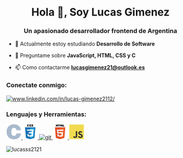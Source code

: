 <h1 align="center">Hola 👋, Soy Lucas Gimenez</h1>
<h3 align="center">Un apasionado desarrollador frontend de Argentina</h3>

- 🌱 Actualmente estoy estudiando **Desarrollo de Software**

- 💬 Preguntame sobre **JavaScript, HTML, CSS y C**

- 📫 Como contactarme **lucasgimenez21@outlook.es**

<h3 align="left">Conectate conmigo:</h3>
<p align="left">
<a href="[https://linkedin.com/in/www.linkedin.com/in/lucas-gimenez2112/](https://www.linkedin.com/in/lucas-gimenez2112/)" target="blank"><img align="center" src="https://raw.githubusercontent.com/rahuldkjain/github-profile-readme-generator/master/src/images/icons/Social/linked-in-alt.svg" alt="www.linkedin.com/in/lucas-gimenez2112/" height="30" width="40" /></a>
</p>

<h3 align="left">Lenguajes y Herramientas:</h3>
<p align="left"> <a href="https://www.cprogramming.com/" target="_blank" rel="noreferrer"> <img src="https://raw.githubusercontent.com/devicons/devicon/master/icons/c/c-original.svg" alt="c" width="40" height="40"/> </a> <a href="https://www.w3schools.com/css/" target="_blank" rel="noreferrer"> <img src="https://raw.githubusercontent.com/devicons/devicon/master/icons/css3/css3-original-wordmark.svg" alt="css3" width="40" height="40"/> </a> <a href="https://git-scm.com/" target="_blank" rel="noreferrer"> <img src="https://www.vectorlogo.zone/logos/git-scm/git-scm-icon.svg" alt="git" width="40" height="40"/> </a> <a href="https://www.w3.org/html/" target="_blank" rel="noreferrer"> <img src="https://raw.githubusercontent.com/devicons/devicon/master/icons/html5/html5-original-wordmark.svg" alt="html5" width="40" height="40"/> </a> <a href="https://developer.mozilla.org/en-US/docs/Web/JavaScript" target="_blank" rel="noreferrer"> <img src="https://raw.githubusercontent.com/devicons/devicon/master/icons/javascript/javascript-original.svg" alt="javascript" width="40" height="40"/> </a> </p>

<p><img align="center" src="https://github-readme-stats.vercel.app/api/top-langs?username=lucasss2121&show_icons=true&theme=radical&locale=en&layout=compact" alt="lucasss2121" /></p>
